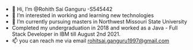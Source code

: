 - 👋 Hi, I’m @Rohith Sai Ganguru -S545442
- 👀 I’m interested in working and learning new technologies
- 🌱 I’m currently pursuing masters in Northwest Missouri State University
- Completed my undergraduation in 2018 and worked as a Java - Full Stack Developer in IBM till August 2nd 2021.
- 📫 you can reach me via email rohitsai.ganguru1997@gmail.com

<!---
Rohith-S545442/Rohith-S545442 is a ✨ special ✨ repository because its `README.md` (this file) appears on your GitHub profile.
You can click the Preview link to take a look at your changes.
--->
